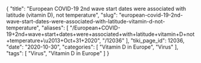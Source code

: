 {
    "title": "European COVID-19 2nd wave start dates were associated with latitude (vitamin D), not temperature",
    "slug": "european-covid-19-2nd-wave-start-dates-were-associated-with-latitude-vitamin-d-not-temperature",
    "aliases": [
        "/European+COVID-19+2nd+wave+start+dates+were+associated+with+latitude+vitamin+D+not+temperature+\u2013+Oct+31+2020",
        "/12036"
    ],
    "tiki_page_id": 12036,
    "date": "2020-10-30",
    "categories": [
        "Vitamin D in Europe",
        "Virus"
    ],
    "tags": [
        "Virus",
        "Vitamin D in Europe"
    ]
}